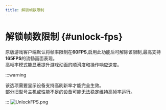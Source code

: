 ```yaml
---
title: 解锁帧数限制
---
```

# 解锁帧数限制 {#unlock-fps}

原版游戏客户端默认将帧率限制在**60FPS**,启用此功能后可解除该限制,最高支持**165FPS**的流畅画面表现。\
高帧率模式能显著提升游戏动画的顺滑度和操作响应速度。

:::warning

该选项需要显示设备支持高刷新率才能完全生效。\
部分旧型号主机或性能不足的设备可能无法稳定维持高帧率运行。

:::
![UnlockFPS.png](https://api.xtreme.net.cn/Docs/FinalSuspect/Options/UnlockFPS.png)